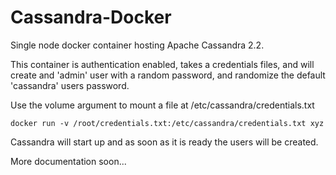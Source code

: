 # Cassandra-Docker

Single node docker container hosting Apache Cassandra 2.2.

This container is authentication enabled, takes a credentials files, and will create and 'admin' user with a random password, and randomize the default 'cassandra' users password.

Use the volume argument to mount a file at /etc/cassandra/credentials.txt

	docker run -v /root/credentials.txt:/etc/cassandra/credentials.txt xyz

Cassandra will start up and as soon as it is ready the users will be created.

More documentation soon...